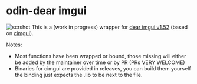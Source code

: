 # odin-dear imgui
![scrshot](https://i.imgur.com/eW0bZAU.png)
This is a (work in progress) wrapper for [dear imgui v1.52](https://github.com/ocornut/imgui) (based on [cimgui](https://github.com/Extrawurst/cimgui)).

Notes:
* Most functions have been wrapped or bound, those missing will either be added by the maintainer over time or by PR (PRs VERY WELCOME)
* Binaries for cimgui are provided in releases, you can build them yourself the binding just expects the .lib to be next to the file.
